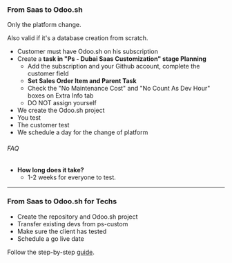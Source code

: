 ### From Saas to Odoo.sh
Only the platform change.

Also valid if it's a database creation from scratch.

+ Customer must have Odoo.sh on his subscription
+ Create a **task in "Ps - Dubai Saas Customization" stage Planning**
  + Add the subscription and your Github account, complete the customer field
  + **Set Sales Order Item and Parent Task**
  + Check the "No Maintenance Cost" and "No Count As Dev Hour" boxes on Extra Info tab 
  + DO NOT assign yourself
+ We create the Odoo.sh project
+ You test
+ The customer test
+ We schedule a day for the change of platform 


###### FAQ
+ **How long does it take?** 
  + 1-2 weeks for everyone to test.

--------

### From Saas to Odoo.sh for Techs

+ Create the repository and Odoo.sh project
+ Transfer existing devs from ps-custom
+ Make sure the client has tested
+ Schedule a go live date

Follow the step-by-step [guide](https://github.com/odoo/ps-custom/wiki/Platform-change-:-from-SaaS-to-Sh). 
